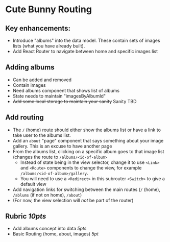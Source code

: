 Cute Bunny Routing
===

## Key enhancements:
* Introduce "albums" into the data model. These contain sets of images lists (what you have already built).
* Add React Router to navigate between home and specific images list

## Adding albums
* Can be added and removed
* Contain images
* Need albums component that shows list of albums
* State needs to maintain "imagesByAlbumId"
* ~~Add some local storage to maintain your sanity~~ Sanity TBD

## Add routing
* The `/` (home) route should either show the albums list or have a link to take user to the albums list.
* Add an `about` "page" component that says something about your image gallery. This is an excuse to have another page
* From the albums list, clicking on a specific album goes to that image list (changes the route to `/albums/<id-of-album>`
  * Instead of state being in the view selector, change it to use `<Link>` and `<Route>` components to change the view, 
  for example `/albums/<id-of-album>/gallery`.
  * You will need to use a `<Redirect>` in this subrouter `<Switch>` to give a default view
* Add navigation links for switching between the main routes (`/` (home), `/ablums` (if not on home), `/about`)
* (For now, the view selection will *not* be part of the router)

## Rubric *10pts*
- Add albums concept into data *5pts*
- Basic Routing (home, about, images) *5pt*

